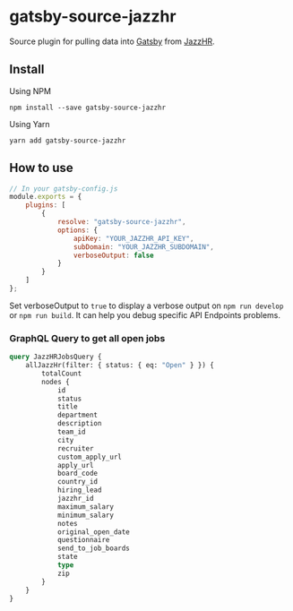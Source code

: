 # gatsby-source-jazzhr

Source plugin for pulling data into [Gatsby](https://github.com/gatsbyjs) from
[JazzHR](https://www.jazzhr.com).

## Install

Using NPM

```shell
npm install --save gatsby-source-jazzhr
```

Using Yarn

```shell
yarn add gatsby-source-jazzhr
```

## How to use

```javascript
// In your gatsby-config.js
module.exports = {
    plugins: [
        {
            resolve: "gatsby-source-jazzhr",
            options: {
                apiKey: "YOUR_JAZZHR_API_KEY",
                subDomain: "YOUR_JAZZHR_SUBDOMAIN",
                verboseOutput: false
            }
        }
    ]
};
```

Set verboseOutput to `true` to display a verbose output on `npm run develop` or `npm run build`. It can help you debug specific API Endpoints problems.

### GraphQL Query to get all open jobs

```graphql
query JazzHRJobsQuery {
    allJazzHr(filter: { status: { eq: "Open" } }) {
        totalCount
        nodes {
            id
            status
            title
            department
            description
            team_id
            city
            recruiter
            custom_apply_url
            apply_url
            board_code
            country_id
            hiring_lead
            jazzhr_id
            maximum_salary
            minimum_salary
            notes
            original_open_date
            questionnaire
            send_to_job_boards
            state
            type
            zip
        }
    }
}
```
